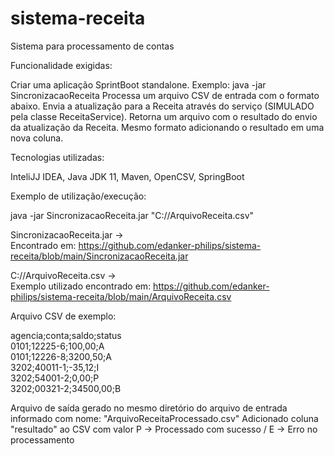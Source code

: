 # sistema-receita

Sistema para processamento de contas

Funcionalidade exigidas:

Criar uma aplicação SprintBoot standalone. Exemplo: java -jar SincronizacaoReceita
Processa um arquivo CSV de entrada com o formato abaixo.
Envia a atualização para a Receita através do serviço (SIMULADO pela classe ReceitaService).
Retorna um arquivo com o resultado do envio da atualização da Receita. Mesmo formato adicionando o resultado em uma nova coluna.

Tecnologias utilizadas:

InteliJJ IDEA, Java JDK 11, Maven, OpenCSV, SpringBoot

Exemplo de utilização/execução:

java -jar SincronizacaoReceita.jar "C://ArquivoReceita.csv"

SincronizacaoReceita.jar -> <br> Encontrado em: https://github.com/edanker-philips/sistema-receita/blob/main/SincronizacaoReceita.jar

C://ArquivoReceita.csv -> <br> Exemplo utilizado encontrado em: https://github.com/edanker-philips/sistema-receita/blob/main/ArquivoReceita.csv

Arquivo CSV de exemplo: 

agencia;conta;saldo;status <br>
0101;12225-6;100,00;A <br>
0101;12226-8;3200,50;A <br>
3202;40011-1;-35,12;I <br>
3202;54001-2;0,00;P <br>
3202;00321-2;34500,00;B <br>

Arquivo de saída gerado no mesmo diretório do arquivo de entrada informado com nome: "ArquivoReceitaProcessado.csv"
Adicionado coluna "resultado" ao CSV com valor P -> Processado com sucesso / E -> Erro no processamento

